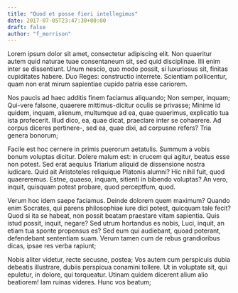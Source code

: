 ```yaml
---
title: "Quod et posse fieri intellegimus"
date: 2017-07-05T23:47:30+00:00
draft: false
author: "f_morrison"
---
```


Lorem ipsum dolor sit amet, consectetur adipiscing elit. Non quaeritur autem
quid naturae tuae consentaneum sit, sed quid disciplinae. Illi enim inter se
dissentiunt. Unum nescio, quo modo possit, si luxuriosus sit, finitas
cupiditates habere. Duo Reges: constructio interrete. Scientiam pollicentur,
quam non erat mirum sapientiae cupido patria esse cariorem.

Nos paucis ad haec additis finem faciamus aliquando; Non semper, inquam;
Qui-vere falsone, quaerere mittimus-dicitur oculis se privasse; Minime id
quidem, inquam, alienum, multumque ad ea, quae quaerimus, explicatio tua ista
profecerit. Illud dico, ea, quae dicat, praeclare inter se cohaerere. Ad corpus
diceres pertinere-, sed ea, quae dixi, ad corpusne refers? Tria genera bonorum;

Facile est hoc cernere in primis puerorum aetatulis. Summum a vobis bonum
voluptas dicitur. Dolere malum est: in crucem qui agitur, beatus esse non
potest. Sed erat aequius Triarium aliquid de dissensione nostra iudicare. Quid
ait Aristoteles reliquique Platonis alumni? Hic nihil fuit, quod quaereremus.
Estne, quaeso, inquam, sitienti in bibendo voluptas? An vero, inquit, quisquam
potest probare, quod perceptfum, quod.

Verum hoc idem saepe faciamus. Deinde dolorem quem maximum? Quando enim
Socrates, qui parens philosophiae iure dici potest, quicquam tale fecit? Quod
si ita se habeat, non possit beatam praestare vitam sapientia. Quis istud
possit, inquit, negare? Sed utrum hortandus es nobis, Luci, inquit, an etiam
tua sponte propensus es? Sed eum qui audiebant, quoad poterant, defendebant
sententiam suam. Verum tamen cum de rebus grandioribus dicas, ipsae res verba
rapiunt;

Nobis aliter videtur, recte secusne, postea; Vos autem cum perspicuis dubia
debeatis illustrare, dubiis perspicua conamini tollere. Ut in voluptate sit,
qui epuletur, in dolore, qui torqueatur. Utinam quidem dicerent alium alio
beatiorem! Iam ruinas videres. Hunc vos beatum;
